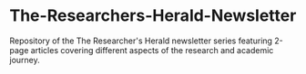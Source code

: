 # The-Researchers-Herald-Newsletter
Repository of the The Researcher's Herald newsletter series featuring 2-page articles covering different aspects of the research and academic journey.
